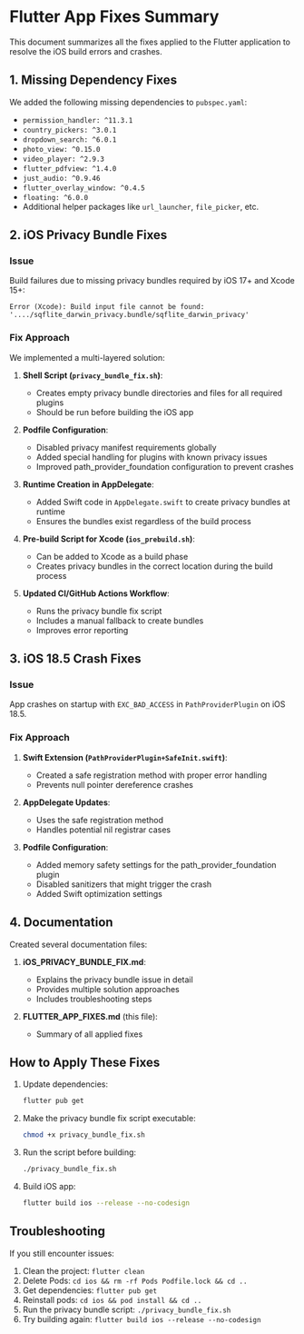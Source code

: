 # Flutter App Fixes Summary

This document summarizes all the fixes applied to the Flutter application to resolve the iOS build errors and crashes.

## 1. Missing Dependency Fixes

We added the following missing dependencies to `pubspec.yaml`:

- `permission_handler: ^11.3.1`
- `country_pickers: ^3.0.1`
- `dropdown_search: ^6.0.1`
- `photo_view: ^0.15.0`
- `video_player: ^2.9.3`
- `flutter_pdfview: ^1.4.0`
- `just_audio: ^0.9.46`
- `flutter_overlay_window: ^0.4.5`
- `floating: ^6.0.0`
- Additional helper packages like `url_launcher`, `file_picker`, etc.

## 2. iOS Privacy Bundle Fixes

### Issue

Build failures due to missing privacy bundles required by iOS 17+ and Xcode 15+:

```
Error (Xcode): Build input file cannot be found: '..../sqflite_darwin_privacy.bundle/sqflite_darwin_privacy'
```

### Fix Approach

We implemented a multi-layered solution:

1. **Shell Script (`privacy_bundle_fix.sh`)**:

   - Creates empty privacy bundle directories and files for all required plugins
   - Should be run before building the iOS app

2. **Podfile Configuration**:

   - Disabled privacy manifest requirements globally
   - Added special handling for plugins with known privacy issues
   - Improved path_provider_foundation configuration to prevent crashes

3. **Runtime Creation in AppDelegate**:

   - Added Swift code in `AppDelegate.swift` to create privacy bundles at runtime
   - Ensures the bundles exist regardless of the build process

4. **Pre-build Script for Xcode (`ios_prebuild.sh`)**:

   - Can be added to Xcode as a build phase
   - Creates privacy bundles in the correct location during the build process

5. **Updated CI/GitHub Actions Workflow**:
   - Runs the privacy bundle fix script
   - Includes a manual fallback to create bundles
   - Improves error reporting

## 3. iOS 18.5 Crash Fixes

### Issue

App crashes on startup with `EXC_BAD_ACCESS` in `PathProviderPlugin` on iOS 18.5.

### Fix Approach

1. **Swift Extension (`PathProviderPlugin+SafeInit.swift`)**:

   - Created a safe registration method with proper error handling
   - Prevents null pointer dereference crashes

2. **AppDelegate Updates**:

   - Uses the safe registration method
   - Handles potential nil registrar cases

3. **Podfile Configuration**:
   - Added memory safety settings for the path_provider_foundation plugin
   - Disabled sanitizers that might trigger the crash
   - Added Swift optimization settings

## 4. Documentation

Created several documentation files:

1. **iOS_PRIVACY_BUNDLE_FIX.md**:

   - Explains the privacy bundle issue in detail
   - Provides multiple solution approaches
   - Includes troubleshooting steps

2. **FLUTTER_APP_FIXES.md** (this file):
   - Summary of all applied fixes

## How to Apply These Fixes

1. Update dependencies:

   ```bash
   flutter pub get
   ```

2. Make the privacy bundle fix script executable:

   ```bash
   chmod +x privacy_bundle_fix.sh
   ```

3. Run the script before building:

   ```bash
   ./privacy_bundle_fix.sh
   ```

4. Build iOS app:
   ```bash
   flutter build ios --release --no-codesign
   ```

## Troubleshooting

If you still encounter issues:

1. Clean the project: `flutter clean`
2. Delete Pods: `cd ios && rm -rf Pods Podfile.lock && cd ..`
3. Get dependencies: `flutter pub get`
4. Reinstall pods: `cd ios && pod install && cd ..`
5. Run the privacy bundle script: `./privacy_bundle_fix.sh`
6. Try building again: `flutter build ios --release --no-codesign`
